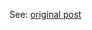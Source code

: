 See: [original post](https://littlenyima.github.io/posts/15-improved-denoising-diffusion-probabilistic-models/)